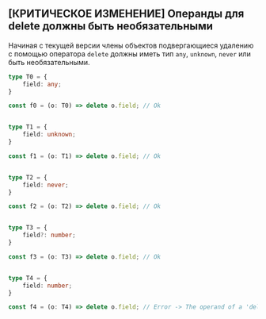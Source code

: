 ## \[КРИТИЧЕСКОЕ ИЗМЕНЕНИЕ\] Операнды для delete должны быть необязательными

Начиная с текущей версии члены объектов подвергающиеся удалению с помощью оператора `delete` должны иметь тип `any`, `unknown`, `never` или быть необязательными.

`````ts
type T0 = {
    field: any;
}

const f0 = (o: T0) => delete o.field; // Ok


type T1 = {
    field: unknown;
}

const f1 = (o: T1) => delete o.field; // Ok


type T2 = {
    field: never;
}

const f2 = (o: T2) => delete o.field; // Ok


type T3 = {
    field?: number;
}

const f3 = (o: T3) => delete o.field; // Ok


type T4 = {
    field: number;
}

const f4 = (o: T4) => delete o.field; // Error -> The operand of a 'delete' operator must be optional.

`````
